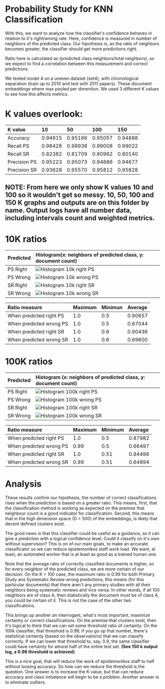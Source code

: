 # Probability Study for KNN Classification

With this, we want to analyze how the classifier's confidence behaves in relation to it's right/wrong rate. Here, confidence is measured in number of neighbors of the predicted class. Our hipothesis is, as the ratio of neighbors becomes greater, the classifier should get more predictions right. 

Ratio here is calculated as (predicted class neighbors/total neighbors), so we expect to find a correlation between this measurement and correct predictions.

We tested model 4 on a uneven dataset (set4), with chronological separation (train up to 2010 and test with 2011 papers). These document embeddings where max pooled per dimention. We used 3 different K values to see how this affects metrics. 

# K values overlook:

| K value | 10 | 50 | 100 | 150 |
|:----|:----|:----|:----|:----|
|Accuracy    |0.94915|0.95166|0.95057|0.94888|
|Recall PS   |0.98428|0.98938|0.99008|0.99022|
|Recall SR   |0.82382|0.81709|0.80962|0.80140|
|Precision PS|0.95223|0.95073|0.94886|0.94677|
|Precision SR|0.93628|0.95570|0.95812|0.95828|


## NOTE: From here we only show K values 10 and 100 so it wouldn't get so messy. 10, 50, 100 and 150 K graphs and outputs are on this folder by name. Output logs have all number data, including intervals count and weighted metrics.


# 10K ratios

|Predicted|Histogram(x: neighbors of predicted class, y: document count)|
|:--------|:--------|
|PS Right|![Histogram 10k right PS](https://github.com/DiegoAndai/Deep-learning-framework-research/blob/master/Epistemonikos/ModelsEvaluation/PaperClassification/KNNClassification/Probability_study/primary-study_histo_right_10k.png)|
|PS Wrong|![Histogram 10k wrong PS](https://github.com/DiegoAndai/Deep-learning-framework-research/blob/master/Epistemonikos/ModelsEvaluation/PaperClassification/KNNClassification/Probability_study/primary-study_histo_wrong_10k.png)|
|SR Right|![Histogram 10k right SR](https://github.com/DiegoAndai/Deep-learning-framework-research/blob/master/Epistemonikos/ModelsEvaluation/PaperClassification/KNNClassification/Probability_study/systematic-review_histo_right_10k.png)|
|SR Wrong|![Histogram 10k wrong SR](https://github.com/DiegoAndai/Deep-learning-framework-research/blob/master/Epistemonikos/ModelsEvaluation/PaperClassification/KNNClassification/Probability_study/systematic-review_histo_wrong_10k.png)|

|Ratio measure|Maximum|Minimun|Average|
|:------------------|:------|:------|:------|
|When predicted right PS|1.0|0.5|0.90657|
|When predicted wrong PS|1.0|0.5|0.67044|
|When predicted right SR|1.0|0.6|0.90436|
|When predicted wrong SR|1.0|0.6|0.69600|


# 100K ratios

|Predicted|Histogram (x: neighbors of predicted class, y: document count)|
|:--------|:--------|
|PS Right|![Histogram 100k right PS](https://github.com/DiegoAndai/Deep-learning-framework-research/blob/master/Epistemonikos/ModelsEvaluation/PaperClassification/KNNClassification/Probability_study/primary-study_histo_right_100k.png)|
|PS Wrong|![Histogram 100k wrong PS](https://github.com/DiegoAndai/Deep-learning-framework-research/blob/master/Epistemonikos/ModelsEvaluation/PaperClassification/KNNClassification/Probability_study/primary-study_histo_wrong_100k.png)|
|SR Right|![Histogram 100k right SR](https://github.com/DiegoAndai/Deep-learning-framework-research/blob/master/Epistemonikos/ModelsEvaluation/PaperClassification/KNNClassification/Probability_study/systematic-review_histo_right_100k.png)|
|SR Wrong|![Histogram 100k wrong SR](https://github.com/DiegoAndai/Deep-learning-framework-research/blob/master/Epistemonikos/ModelsEvaluation/PaperClassification/KNNClassification/Probability_study/systematic-review_histo_wrong_100k.png)|


|Ratio measure|Maximum|Minimum|Average|
|:------------------|:------|:------|:------|
|When predicted right PS|1.0|0.5|0.87982|
|When predicted wrong PS|0.99|0.5|0.66497|
|When predicted right SR|1.0|0.51|0.84498|
|When predicted wrong SR|0.99|0.51|0.64894|



# Analysis

These results confirm our hipothesis, the number of correct classifications rises when the prediction is based on a greater ratio. This means, first, that the classification method is working as expected on the premise that neighbour count is a good indicator for classification. Second, this means that in the high dimension space (D = 500) of the embeddings, is likely that decent defined clusters exist.

The good news is that this classifier could be useful as a guidance, as it can give a prediction with a logical confidence level. Could it classify on it's own without supervision? This is on of our main goals, to make an accurate classificator so we can reduce epistemonikos staff work load. We want, at least, an automated worker that is at least as good as a trained human one.

Note that the average ratio of correctly classified documents is higher, so for every neighbor of the predicted class, we are more certain of our decision. On the K = 100 case, the maximum ratio is 0.99 for both Primary Study ans Systematic Review wrong predictions, this means (for this particular documents) that there aren't any primary studies with all their neighbors being systematic reviews and vice versa. In other words, if all 100 neighbors are of class A, then statistically the document must be of class A, you could be certain of it. This is not the case of the other two classifications. 

This brings up another an interrogant, what's most important, maximize certainty or correct classifications. On the premise that clusters exist, then it's logical to think that we can set some threshold ratio of certainty. On the 100k classifier, that threshold is 0.99, if you go up that number, there's statistical certainty (based on the observations) that we can classify correctly. If we can lower that threshold to, say, 0.9, the same classifier could have certainty for almost half of the entire test set. **(See 150 k output log, a 0.98 threshold is achieved)**

This is a nice goal, that will reduce the work of epistemonikos staff to half without loosing accuracy. So how can we reduce the threshold is the question. One answer is to increase the K value, but that can reduce accuracy and class imbalance will begin to be a problem. Another answer is to eliminate outliers.


